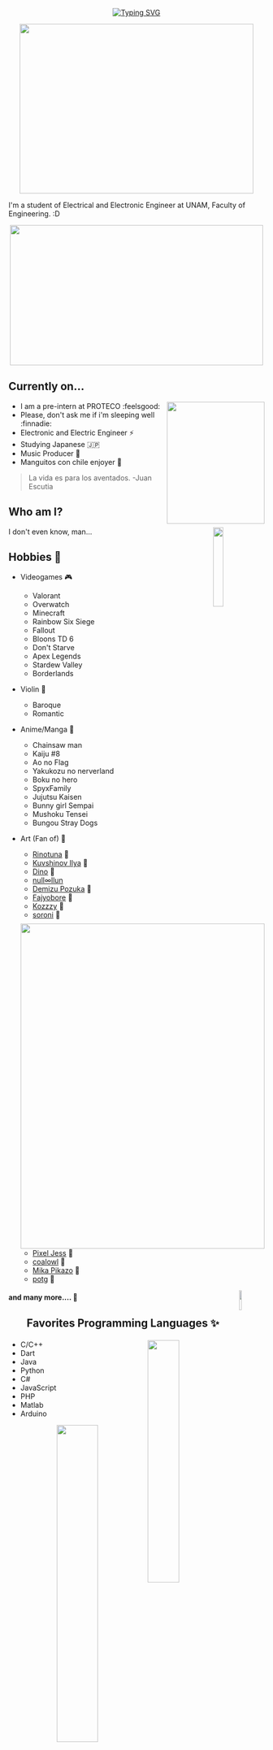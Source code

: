 
<p align = "center">
  <a href="https://git.io/typing-svg"><img src="https://readme-typing-svg.herokuapp.com?font=Fira+Code&duration=2000&pause=200&color=00939C&center=true&vCenter=true&multiline=true&width=435&height=75&lines=Hi!%2C+David+here;Welcome+to+my+profile+C%3A" alt="Typing SVG" /></a>
</p>

<p align = "center">
  <img src="gif/hellofox.gif" width="460" height="334"  />
</p>

[//]: <> (<p align="right">)
[//]: <> (    <img src="https://komarev.com/ghpvc/?username=se2510&color=9afbfc&style=plastic&label=+Curiosos+Encontrados+:3">)
[//]: <> (</p>)

I'm a student of Electrical and Electronic Engineer at UNAM, Faculty of Engineering. :D

<p align = "center">
  <img src="gif/dazai.gif" width="498" height="276"  />
</p>



## Currently on...

<p>
  <img src="gif/catinteresting.gif" align = "right" width="192" height="240"  />
</p>

- I am a pre-intern at PROTECO :feelsgood:
- Please, don't ask me if i'm sleeping well :finnadie:
- Electronic and Electric Engineer ⚡ 
- Studying Japanese :jp:
- Music Producer :musical_score:
- Manguitos con chile enjoyer 🥭

> La vida es para los aventados. -Juan Escutia



## Who am I?

<p>
  <img src="gif/kirbysleep.gif" align = "right" width="20%" height="20%"  />
</p>

I don't even know, man...

## Hobbies :cherry_blossom:



  <img src="gif/aquadance.gif" align = "right" width="480" height="640"  />
</p> 

- Videogames :video_game:
    - Valorant
    - Overwatch
    - Minecraft
    - Rainbow Six Siege
    - Fallout
    - Bloons TD 6
    - Don't Starve
    - Apex Legends
    - Stardew Valley
    - Borderlands

- Violin :violin:
    - Baroque
    - Romantic

- Anime/Manga :book:
    - Chainsaw man
    - Kaiju #8
    - Ao no Flag
    - Yakukozu no nerverland
    - Boku no hero
    - SpyxFamily
    - Jujutsu Kaisen
    - Bunny girl Sempai
    - Mushoku Tensei
    - Bungou Stray Dogs

- Art (Fan of) :art:
    - [Rinotuna][rinot] :blue_heart:
    - [Kuvshinov Ilya][kuv] :blue_heart:
    - [Dino][din] :blue_heart:
    - [null∞llun][null]
    - [Demizu Pozuka][dem] :blue_heart:
    - [Fajyobore][faj] :blue_heart:
    - [Kozzzy][koz] :blue_heart:
    - [soroni][sor] :blue_heart:
    - [Pixel Jess][jess] :blue_heart:
    - [coalowl][coal] :blue_heart:
    - [Mika Pikazo][mika] :blue_heart:
    - [potg][po] :blue_heart:
<p>
  <img src="gif/kirbywalk.gif" align = "right" width="10%" height="10%"  />
</p>

<p>
  
#### and many more....  :blue_heart:

[rinot]: https://twitter.com/rinotuna
[din]: https://twitter.com/Dino_illus
[faj]: https://twitter.com/fajyobore323
[koz]: https://twitter.com/kozzz_y
[sor]: https://twitter.com/sorrowny
[jess]: https://twitter.com/pixeljess
[coal]: https://twitter.com/coalowl
[mika]: https://twitter.com/MikaPikaZo
[po]: https://twitter.com/potg333
[kuv]: https://twitter.com/Kuvshinov_Ilya
[null]: https://twitter.com/nulllllllun
[dem]: https://twitter.com/DemizuPosuka

<b>


</b>

## <p align="center"> Favorites Programming Languages :sparkles: </p>



<p>
  <a href="https://github.com/anuraghazra/github-readme-stats">
  <img src="https://github-readme-stats.vercel.app/api/top-langs/?username=se2510&langs_count=8&theme=great-gatsby" align = "right" width="35%" height="35%"  />
  </a>
</p> 

- C/C++
- Dart
- Java
- Python
- C#
- JavaScript 
- PHP
- Matlab
- Arduino

<p align = "center">
  <img src="gif/catzilla.gif"  width="40%" height="40%"  />
</p> 

## <p align="center"> Current technologies that I'm learning 👾 </p>

<p align="center">
  <a href="https://skillicons.dev">
    <img src="https://skillicons.dev/icons?i=git,js,c,cpp,cs,python,java,php" width="700"/>
  </a>
</p>
<p align="center">
  <a href="https://skillicons.dev">
    <img src="https://skillicons.dev/icons?i=matlab,github,flutter,dart,bash,mysql,latex,md" width="700"/>
  </a>
</p>

<b>



</b>

## <p align="center"> Contact me.  :envelope: </p>

 <p>
  <img src="gif/catwork.gif" align = "right" width="250"   />
</p> 

<left><img src="img/facebook.png" width="5%" height="5%"/></left><bottom><a href="https://www.facebook.com/Dont.fck.me/">Facebook</a></bottom>

<left><img src="img/youtube.png" width="5%" height="5%"/></left><bottom><a href="https://www.youtube.com/channel/UCmRRrVEQ0wpG1uFUz-sRrLA">Youtube</a></bottom>

<left><img src="img/twitter.png" width="5%" height="5%"/></left><bottom><a href="https://twitter.com/MrMiaaau">Twitter</a></bottom>

<left><img src="img/linkedin.png" width="5%" height="5%"/></left><bottom><a href="https://www.linkedin.com/in/david-elias-gonz%C3%A1lez-garc%C3%ADa-569a9a207/">Linkedin</a></bottom>


<p align = "center">
  <a href="https://github.com/anuraghazra/github-readme-stats">
  <img src="https://github-readme-stats.vercel.app/api?username=se2510&show_icons=true&theme=great-gatsby"  width="60%" height="60%"  />
  </a>
</p> 


<b>


</b>

***

## 	<p align="center"> Thanks for passing by... :flags: </p>
	
<p align = "center">
  <img src="gif/byepikachu.gif"  width="460" height="360"  />
</p> 

